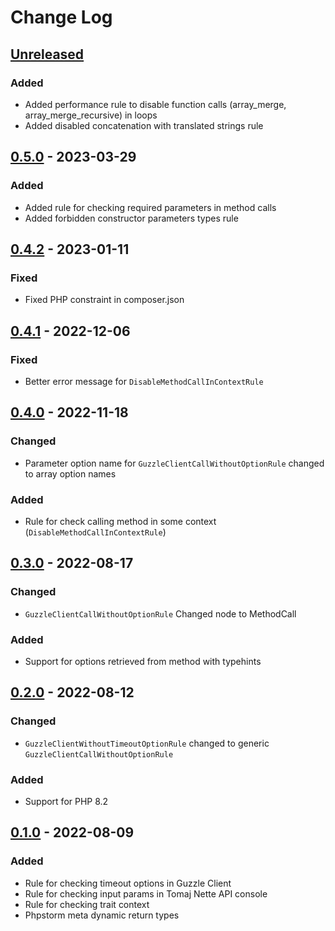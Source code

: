 # Change Log

## [Unreleased][unreleased]

### Added
- Added performance rule to disable function calls (array_merge, array_merge_recursive) in loops
- Added disabled concatenation with translated strings rule

## [0.5.0] - 2023-03-29
### Added
- Added rule for checking required parameters in method calls
- Added forbidden constructor parameters types rule

## [0.4.2] - 2023-01-11
### Fixed
- Fixed PHP constraint in composer.json

## [0.4.1] - 2022-12-06
### Fixed
- Better error message for `DisableMethodCallInContextRule`

## [0.4.0] - 2022-11-18
### Changed
- Parameter option name for `GuzzleClientCallWithoutOptionRule` changed to array option names 

### Added
- Rule for check calling method in some context (`DisableMethodCallInContextRule`)

## [0.3.0] - 2022-08-17
### Changed
- `GuzzleClientCallWithoutOptionRule` Changed node to MethodCall

### Added
- Support for options retrieved from method with typehints

## [0.2.0] - 2022-08-12
### Changed
- `GuzzleClientWithoutTimeoutOptionRule` changed to generic `GuzzleClientCallWithoutOptionRule` 

### Added
- Support for PHP 8.2

## [0.1.0] - 2022-08-09
### Added
- Rule for checking timeout options in Guzzle Client
- Rule for checking input params in Tomaj Nette API console
- Rule for checking trait context 
- Phpstorm meta dynamic return types

[unreleased]: https://github.com/efabrica-team/phpstan-rules/compare/0.5.0...HEAD
[0.5.0]: https://github.com/efabrica-team/phpstan-rules/compare/0.4.2...0.5.0
[0.4.2]: https://github.com/efabrica-team/phpstan-rules/compare/0.4.1...0.4.2
[0.4.1]: https://github.com/efabrica-team/phpstan-rules/compare/0.4.0...0.4.1
[0.4.0]: https://github.com/efabrica-team/phpstan-rules/compare/0.3.0...0.4.0
[0.3.0]: https://github.com/efabrica-team/phpstan-rules/compare/0.2.0...0.3.0
[0.2.0]: https://github.com/efabrica-team/phpstan-rules/compare/0.1.0...0.2.0
[0.1.0]: https://github.com/efabrica-team/phpstan-rules/compare/324b03236bdd7e9c44520cf1f4b9c7265a182e6c...0.1.0
